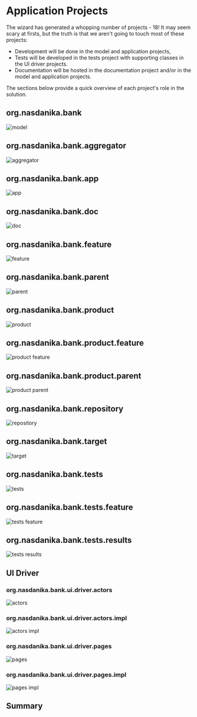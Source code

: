 # Application Projects

The wizard has generated a whopping number of projects - 18! 
It may seem scary at firsts, but the truth is that we aren't going to touch most of these projects:
* Development will be done in the model and application projects, 
* Tests will be developed in the tests project with supporting classes in the UI driver projects.
* Documentation will be hosted in the documentation project and/or in the model and application projects.  

The sections below provide a quick overview of each project's role in the solution.

## org.nasdanika.bank
![model](model.png)

## org.nasdanika.bank.aggregator
![aggregator](aggregator.png)

## org.nasdanika.bank.app
![app](app.png)

## org.nasdanika.bank.doc
![doc](doc.png)

## org.nasdanika.bank.feature
![feature](feature.png)

## org.nasdanika.bank.parent
![parent](parent.png)

## org.nasdanika.bank.product
![product](product.png)

## org.nasdanika.bank.product.feature
![product feature](product-feature.png)

## org.nasdanika.bank.product.parent
![product parent](product-parent.png)

## org.nasdanika.bank.repository
![repository](repository.png)

## org.nasdanika.bank.target
![target](target.png)

## org.nasdanika.bank.tests
![tests](tests.png)

## org.nasdanika.bank.tests.feature
![tests feature](tests-feature.png)

## org.nasdanika.bank.tests.results
![tests results](tests-results.png)

## UI Driver

### org.nasdanika.bank.ui.driver.actors
![actors](actors.png)

### org.nasdanika.bank.ui.driver.actors.impl
![actors impl](actors-impl.png)

### org.nasdanika.bank.ui.driver.pages
![pages](pages.png)

### org.nasdanika.bank.ui.driver.pages.impl
![pages impl](pages-impl.png)


## Summary


